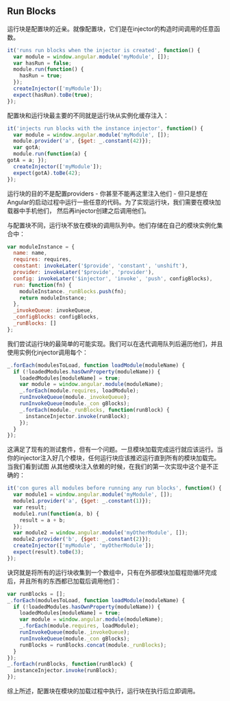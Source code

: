 ## Run Blocks
运行块是配置块的近亲。就像配置块，它们是在injector的构造时间调用的任意函数。
```js
it('runs run blocks when the injector is created', function() {
  var module = window.angular.module('myModule', []);
  var hasRun = false;
  module.run(function() {
    hasRun = true;
  });
  createInjector(['myModule']);
  expect(hasRun).toBe(true);
});
```
配置块和运行块最主要的不同就是运行块从实例化缓存注入：
```js
it('injects run blocks with the instance injector', function() {
  var module = window.angular.module('myModule', []);
  module.provider('a', {$get: _.constant(42)});
  var gotA;
  module.run(function(a) {
gotA = a; });
  createInjector(['myModule']);
  expect(gotA).toBe(42);
});
```
运行块的目的不是配置providers - 你甚至不能再这里注入他们 - 但只是想在Angular的启动过程中运行一些任意的代码。为了实现运行块，我们需要在模块加载器中手机他们，
然后再injector创建之后调用他们。

与配置块不同，运行块不放在模块的调用队列中。他们存储在自己的模块实例化集合中：
```js
var moduleInstance = {
  name: name,
  requires: requires,
  constant: invokeLater('$provide', 'constant', 'unshift'),
  provider: invokeLater('$provide', 'provider'),
  config: invokeLater('$injector', 'invoke', 'push', configBlocks),
  run: function(fn) {
    moduleInstance._runBlocks.push(fn);
    return moduleInstance;
  },
  _invokeQueue: invokeQueue,
  _configBlocks: configBlocks,
  _runBlocks: []
};
```
我们尝试运行块的最简单的可能实现。我们可以在迭代调用队列后遍历他们，并且使用实例化injector调用每个：
```js
_.forEach(modulesToLoad, function loadModule(moduleName) {
  if (!loadedModules.hasOwnProperty(moduleName)) {
    loadedModules[moduleName] = true;
    var module = window.angular.module(moduleName);
    _.forEach(module.requires, loadModule);
    runInvokeQueue(module._invokeQueue);
    runInvokeQueue(module._con gBlocks);
    _.forEach(module._runBlocks, function(runBlock) {
      instanceInjector.invoke(runBlock);
    });
  }
});
```
这满足了现有的测试套件，但有一个问题。一旦模块加载完成运行就应该运行。当你的injector注入好几个模块，任何运行块应该推迟运行直到所有的模块加载完。当我们看到试图
从其他模块注入依赖的时候，在我们的第一次实现中这个是不正确的：
```js
it('con gures all modules before running any run blocks', function() {
  var module1 = window.angular.module('myModule', []);
  module1.provider('a', {$get: _.constant(1)});
  var result;
  module1.run(function(a, b) {
    result = a + b;
  });
  var module2 = window.angular.module('myOtherModule', []);
  module2.provider('b', {$get: _.constant(2)});
  createInjector(['myModule', 'myOtherModule']);
  expect(result).toBe(3);
});
```
诀窍就是将所有的运行块收集到一个数组中，只有在外部模块加载程勋循环完成后，并且所有的东西都已加载后调用他们：
```js
var runBlocks = [];
_.forEach(modulesToLoad, function loadModule(moduleName) {
  if (!loadedModules.hasOwnProperty(moduleName)) {
    loadedModules[moduleName] = true;
    var module = window.angular.module(moduleName);
    _.forEach(module.requires, loadModule);
    runInvokeQueue(module._invokeQueue);
    runInvokeQueue(module._con gBlocks);
    runBlocks = runBlocks.concat(module._runBlocks);
  }
});
_.forEach(runBlocks, function(runBlock) {
  instanceInjector.invoke(runBlock);
});
```
综上所述，配置块在模块的加载过程中执行，运行块在执行后立即调用。